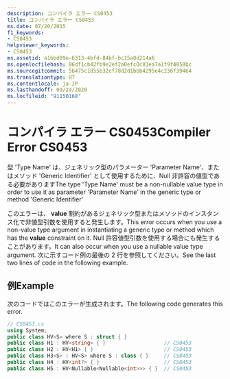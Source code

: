 ```yaml
---
description: コンパイラ エラー CS0453
title: コンパイラ エラー CS0453
ms.date: 07/20/2015
f1_keywords:
- CS0453
helpviewer_keywords:
- CS0453
ms.assetid: a1bbd09e-6313-4bfd-84bf-bc15a8d214a6
ms.openlocfilehash: 86df1cb42fb9e2ef2a0efc0c81ea7a1f9f4858bc
ms.sourcegitcommit: 5b475c1855b32cf78d2d1bbb4295e4c236f39464
ms.translationtype: HT
ms.contentlocale: ja-JP
ms.lasthandoff: 09/24/2020
ms.locfileid: "91150168"
---
```

# <a name="compiler-error-cs0453"></a><span data-ttu-id="28bf8-103">コンパイラ エラー CS0453</span><span class="sxs-lookup"><span data-stu-id="28bf8-103">Compiler Error CS0453</span></span>

<span data-ttu-id="28bf8-104">型 'Type Name' は、ジェネリック型のパラメーター 'Parameter Name'、またはメソッド 'Generic Identifier' として使用するために、Null 非許容の値型である必要があります</span><span class="sxs-lookup"><span data-stu-id="28bf8-104">The type 'Type Name' must be a non-nullable value type in order to use it as parameter 'Parameter Name' in the generic type or method 'Generic Identifier'</span></span>  
  
 <span data-ttu-id="28bf8-105">このエラーは、 **value** 制約があるジェネリック型またはメソッドのインスタンス化で非値型引数を使用すると発生します。</span><span class="sxs-lookup"><span data-stu-id="28bf8-105">This error occurs when you use a non-value type argument in instantiating a generic type or method which has the **value** constraint on it.</span></span> <span data-ttu-id="28bf8-106">Null 許容値型引数を使用する場合にも発生することがあります。</span><span class="sxs-lookup"><span data-stu-id="28bf8-106">It can also occur when you use a nullable value type argument.</span></span> <span data-ttu-id="28bf8-107">次に示すコード例の最後の 2 行を参照してください。</span><span class="sxs-lookup"><span data-stu-id="28bf8-107">See the last two lines of code in the following example.</span></span>  
  
## <a name="example"></a><span data-ttu-id="28bf8-108">例</span><span class="sxs-lookup"><span data-stu-id="28bf8-108">Example</span></span>  

 <span data-ttu-id="28bf8-109">次のコードではこのエラーが生成されます。</span><span class="sxs-lookup"><span data-stu-id="28bf8-109">The following code generates this error.</span></span>  
  
```csharp  
// CS0453.cs  
using System;  
public class HV<S> where S : struct { }  
public class H1 : HV<string> { }                   // CS0453  
public class H2 : HV<H1> { }                       // CS0453  
public class H3<S> : HV<S> where S : class { }     // CS0453  
public class H4 : HV<int?> { }                     // CS0453  
public class H5 : HV<Nullable<Nullable<int>>> { }  // CS0453  
```
